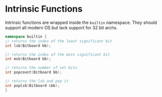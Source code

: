 # Intrinsic Functions

Intrinsic functions are wrapped inside the `builtin` namespace.
They should support all modern OS but lack support for 32 bit archs.

```cpp
namespace builtin {
// returns the index of the least significant bit
int lsb(Bitboard bb);

// returns the index of the most significant bit
int msb(Bitboard bb);

// returns the number of set bits
int popcount(Bitboard bb);

// returns the lsb and pop it
int poplsb(Bitboard &bb);
}
```
